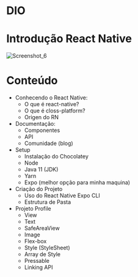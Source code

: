 # DIO
# Introdução React Native

![Screenshot_6](https://user-images.githubusercontent.com/84508964/178311422-10b343c9-68b4-4f7f-a817-655514315fd0.jpg)

# Conteúdo
- Conhecendo o React Native:
  - O que é react-native?
  - O que é closs-platform?
  - Origen do RN
- Documentação:
  - Componentes
  - API
  - Comunidade (blog)
- Setup
  - Instalação do Chocolatey
  - Node
  - Java 11 (JDK)
  - Yarn
  - Expo (melhor opção para minha maquina)
- Criação do Projeto
  - Uso do React Native Expo CLI
  - Estrutura de Pasta
- Projeto Profile
  - View
  - Text
  - SafeAreaView
  - Image
  - Flex-box
  - Style (StyleSheet)
  - Array de Style
  - Pressable
  - Linking API
